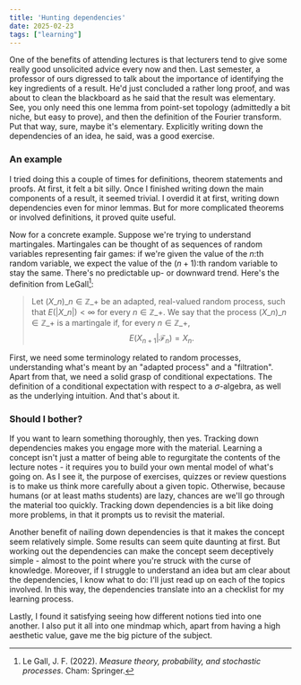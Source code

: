```yaml
---
title: 'Hunting dependencies'
date: 2025-02-23
tags: ["learning"]
---
```


One of the benefits of attending lectures is that lecturers tend to give some really good unsolicited advice every now and then. Last semester, a professor of ours digressed to talk about the importance of identifying the key ingredients of a result. He'd just concluded a rather long proof, and was about to clean the blackboard as he said that the result was elementary. See, you only need this one lemma from point-set topology (admittedly a bit niche, but easy to prove), and then the definition of the Fourier transform. Put that way, sure, maybe it's elementary. Explicitly writing down the dependencies of an idea, he said, was a good exercise.

### An example
I tried doing this a couple of times for definitions, theorem statements and proofs. At first, it felt a bit silly. Once I finished writing down the main components of a result, it seemed trivial. I overdid it at first, writing down dependencies even for minor lemmas. But for more complicated theorems or involved definitions, it proved quite useful.

Now for a concrete example. Suppose we're trying to understand martingales. Martingales can be thought of as sequences of random variables representing fair games: if we're given the value of the $n$:th random variable, we expect the value of the $(n+1)$:th random variable to stay the same. There's no predictable up- or downward trend. Here's the definition from LeGall[^1]:

> Let $(X\_n)\_{n \in \mathbb{Z}\_+}$ be an adapted, real-valued random process, such that $E(|X\_n|) < \infty$ for every $n \in \mathbb{Z}\_+$. We say that the process $(X\_n)\_{n \in \mathbb{Z}\_+}$ is a martingale if, for every $n \in \mathbb{Z}\_+$, $$E(X_{n+1}|\mathcal{F}_n) = X_n.$$

[^1]: Le Gall, J. F. (2022). *Measure theory, probability, and stochastic processes*. Cham: Springer.

First, we need some terminology related to random processes, understanding what's meant by an "adapted process" and a "filtration". Apart from that, we need a solid grasp of conditional expectations. The definition of a conditional expectation with respect to a $\sigma$-algebra, as well as the underlying intuition. And that's about it.

### Should I bother?
If you want to learn something thoroughly, then yes. Tracking down dependencies makes you engage more with the material. Learning a concept isn't just a matter of being able to regurgitate the contents of the lecture notes - it requires you to build your own mental model of what's going on. As I see it, the purpose of exercises, quizzes or review questions is to make us think more carefully about a given topic. Otherwise, because humans (or at least maths students) are lazy, chances are we'll go through the material too quickly. Tracking down dependencies is a bit like doing more problems, in that it prompts us to revisit the material.

Another benefit of nailing down dependencies is that it makes the concept seem relatively simple. Some results can seem quite daunting at first. But working out the dependencies can make the concept seem deceptively simple - almost to the point where you're struck with the curse of knowledge. Moreover, if I struggle to understand an idea but am clear about the dependencies, I know what to do: I'll just read up on each of the topics involved. In this way, the dependencies translate into an a checklist for my learning process.

Lastly, I found it satisfying seeing how different notions tied into one another. I also put it all into one mindmap which, apart from having a high aesthetic value, gave me the big picture of the subject.

